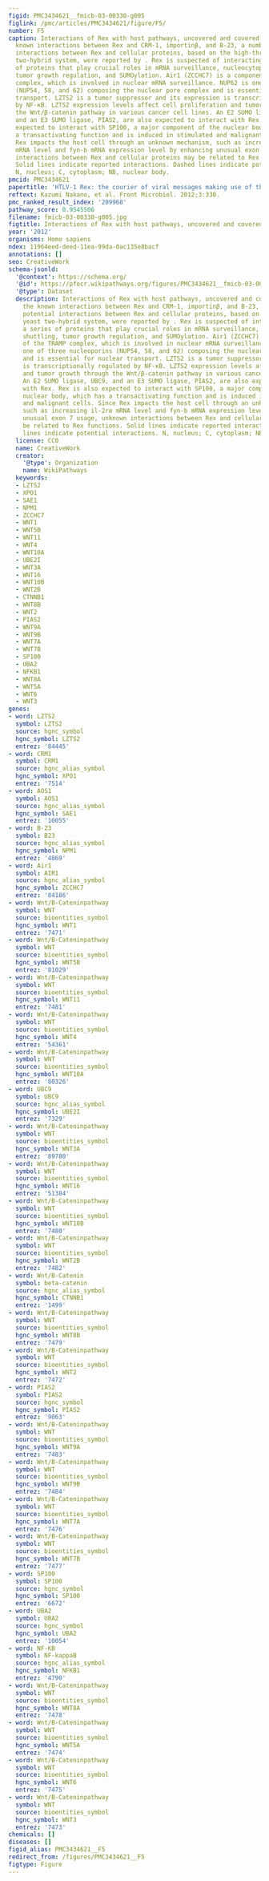 ```yaml
---
figid: PMC3434621__fmicb-03-00330-g005
figlink: /pmc/articles/PMC3434621/figure/F5/
number: F5
caption: Interactions of Rex with host pathways, uncovered and covered. Besides the
  known interactions between Rex and CRM-1, importinβ, and B-23, a number of potential
  interactions between Rex and cellular proteins, based on the high-throughput yeast
  two-hybrid system, were reported by . Rex is suspected of interacting with a series
  of proteins that play crucial roles in mRNA surveillance, nucleocytoplasmic shuttling,
  tumor growth regulation, and SUMOylation. Air1 (ZCCHC7) is a component of the TRAMP
  complex, which is involved in nuclear mRNA surveillance. NUP62 is one of three nucleoporins
  (NUP54, 58, and 62) composing the nuclear pore complex and is essential for nuclear
  transport. LZTS2 is a tumor suppressor and its expression is transcriptionally regulated
  by NF-κB. LZTS2 expression levels affect cell proliferation and tumor growth through
  the Wnt/β-catenin pathway in various cancer cell lines. An E2 SUMO ligase, UBC9,
  and an E3 SUMO ligase, PIAS2, are also expected to interact with Rex. Rex is also
  expected to interact with SP100, a major component of the nuclear body, which has
  a transactivating function and is induced in stimulated and malignant cells. Since
  Rex impacts the host cell through an unknown mechanism, such as increasing il-2rα
  mRNA level and fyn-b mRNA expression level by enhancing unusual exon 7 usage, unknown
  interactions between Rex and cellular proteins may be related to Rex functions.
  Solid lines indicate reported interactions. Dashed lines indicate potential interactions.
  N, nucleus; C, cytoplasm; NB, nuclear body.
pmcid: PMC3434621
papertitle: 'HTLV-1 Rex: the courier of viral messages making use of the host vehicle.'
reftext: Kazumi Nakano, et al. Front Microbiol. 2012;3:330.
pmc_ranked_result_index: '209968'
pathway_score: 0.9545506
filename: fmicb-03-00330-g005.jpg
figtitle: Interactions of Rex with host pathways, uncovered and covered
year: '2012'
organisms: Homo sapiens
ndex: 11964eed-deed-11ea-99da-0ac135e8bacf
annotations: []
seo: CreativeWork
schema-jsonld:
  '@context': https://schema.org/
  '@id': https://pfocr.wikipathways.org/figures/PMC3434621__fmicb-03-00330-g005.html
  '@type': Dataset
  description: Interactions of Rex with host pathways, uncovered and covered. Besides
    the known interactions between Rex and CRM-1, importinβ, and B-23, a number of
    potential interactions between Rex and cellular proteins, based on the high-throughput
    yeast two-hybrid system, were reported by . Rex is suspected of interacting with
    a series of proteins that play crucial roles in mRNA surveillance, nucleocytoplasmic
    shuttling, tumor growth regulation, and SUMOylation. Air1 (ZCCHC7) is a component
    of the TRAMP complex, which is involved in nuclear mRNA surveillance. NUP62 is
    one of three nucleoporins (NUP54, 58, and 62) composing the nuclear pore complex
    and is essential for nuclear transport. LZTS2 is a tumor suppressor and its expression
    is transcriptionally regulated by NF-κB. LZTS2 expression levels affect cell proliferation
    and tumor growth through the Wnt/β-catenin pathway in various cancer cell lines.
    An E2 SUMO ligase, UBC9, and an E3 SUMO ligase, PIAS2, are also expected to interact
    with Rex. Rex is also expected to interact with SP100, a major component of the
    nuclear body, which has a transactivating function and is induced in stimulated
    and malignant cells. Since Rex impacts the host cell through an unknown mechanism,
    such as increasing il-2rα mRNA level and fyn-b mRNA expression level by enhancing
    unusual exon 7 usage, unknown interactions between Rex and cellular proteins may
    be related to Rex functions. Solid lines indicate reported interactions. Dashed
    lines indicate potential interactions. N, nucleus; C, cytoplasm; NB, nuclear body.
  license: CC0
  name: CreativeWork
  creator:
    '@type': Organization
    name: WikiPathways
  keywords:
  - LZTS2
  - XPO1
  - SAE1
  - NPM1
  - ZCCHC7
  - WNT1
  - WNT5B
  - WNT11
  - WNT4
  - WNT10A
  - UBE2I
  - WNT3A
  - WNT16
  - WNT10B
  - WNT2B
  - CTNNB1
  - WNT8B
  - WNT2
  - PIAS2
  - WNT9A
  - WNT9B
  - WNT7A
  - WNT7B
  - SP100
  - UBA2
  - NFKB1
  - WNT8A
  - WNT5A
  - WNT6
  - WNT3
genes:
- word: LZTS2
  symbol: LZTS2
  source: hgnc_symbol
  hgnc_symbol: LZTS2
  entrez: '84445'
- word: CRM1
  symbol: CRM1
  source: hgnc_alias_symbol
  hgnc_symbol: XPO1
  entrez: '7514'
- word: AOS1
  symbol: AOS1
  source: hgnc_alias_symbol
  hgnc_symbol: SAE1
  entrez: '10055'
- word: B-23
  symbol: B23
  source: hgnc_alias_symbol
  hgnc_symbol: NPM1
  entrez: '4869'
- word: Air1
  symbol: AIR1
  source: hgnc_alias_symbol
  hgnc_symbol: ZCCHC7
  entrez: '84186'
- word: Wnt/B-Cateninpathway
  symbol: WNT
  source: bioentities_symbol
  hgnc_symbol: WNT1
  entrez: '7471'
- word: Wnt/B-Cateninpathway
  symbol: WNT
  source: bioentities_symbol
  hgnc_symbol: WNT5B
  entrez: '81029'
- word: Wnt/B-Cateninpathway
  symbol: WNT
  source: bioentities_symbol
  hgnc_symbol: WNT11
  entrez: '7481'
- word: Wnt/B-Cateninpathway
  symbol: WNT
  source: bioentities_symbol
  hgnc_symbol: WNT4
  entrez: '54361'
- word: Wnt/B-Cateninpathway
  symbol: WNT
  source: bioentities_symbol
  hgnc_symbol: WNT10A
  entrez: '80326'
- word: UBC9
  symbol: UBC9
  source: hgnc_alias_symbol
  hgnc_symbol: UBE2I
  entrez: '7329'
- word: Wnt/B-Cateninpathway
  symbol: WNT
  source: bioentities_symbol
  hgnc_symbol: WNT3A
  entrez: '89780'
- word: Wnt/B-Cateninpathway
  symbol: WNT
  source: bioentities_symbol
  hgnc_symbol: WNT16
  entrez: '51384'
- word: Wnt/B-Cateninpathway
  symbol: WNT
  source: bioentities_symbol
  hgnc_symbol: WNT10B
  entrez: '7480'
- word: Wnt/B-Cateninpathway
  symbol: WNT
  source: bioentities_symbol
  hgnc_symbol: WNT2B
  entrez: '7482'
- word: Wnt/B-Catenin
  symbol: beta-catenin
  source: hgnc_alias_symbol
  hgnc_symbol: CTNNB1
  entrez: '1499'
- word: Wnt/B-Cateninpathway
  symbol: WNT
  source: bioentities_symbol
  hgnc_symbol: WNT8B
  entrez: '7479'
- word: Wnt/B-Cateninpathway
  symbol: WNT
  source: bioentities_symbol
  hgnc_symbol: WNT2
  entrez: '7472'
- word: PIAS2
  symbol: PIAS2
  source: hgnc_symbol
  hgnc_symbol: PIAS2
  entrez: '9063'
- word: Wnt/B-Cateninpathway
  symbol: WNT
  source: bioentities_symbol
  hgnc_symbol: WNT9A
  entrez: '7483'
- word: Wnt/B-Cateninpathway
  symbol: WNT
  source: bioentities_symbol
  hgnc_symbol: WNT9B
  entrez: '7484'
- word: Wnt/B-Cateninpathway
  symbol: WNT
  source: bioentities_symbol
  hgnc_symbol: WNT7A
  entrez: '7476'
- word: Wnt/B-Cateninpathway
  symbol: WNT
  source: bioentities_symbol
  hgnc_symbol: WNT7B
  entrez: '7477'
- word: SP100
  symbol: SP100
  source: hgnc_symbol
  hgnc_symbol: SP100
  entrez: '6672'
- word: UBA2
  symbol: UBA2
  source: hgnc_symbol
  hgnc_symbol: UBA2
  entrez: '10054'
- word: NF-KB
  symbol: NF-kappaB
  source: hgnc_alias_symbol
  hgnc_symbol: NFKB1
  entrez: '4790'
- word: Wnt/B-Cateninpathway
  symbol: WNT
  source: bioentities_symbol
  hgnc_symbol: WNT8A
  entrez: '7478'
- word: Wnt/B-Cateninpathway
  symbol: WNT
  source: bioentities_symbol
  hgnc_symbol: WNT5A
  entrez: '7474'
- word: Wnt/B-Cateninpathway
  symbol: WNT
  source: bioentities_symbol
  hgnc_symbol: WNT6
  entrez: '7475'
- word: Wnt/B-Cateninpathway
  symbol: WNT
  source: bioentities_symbol
  hgnc_symbol: WNT3
  entrez: '7473'
chemicals: []
diseases: []
figid_alias: PMC3434621__F5
redirect_from: /figures/PMC3434621__F5
figtype: Figure
---
```

